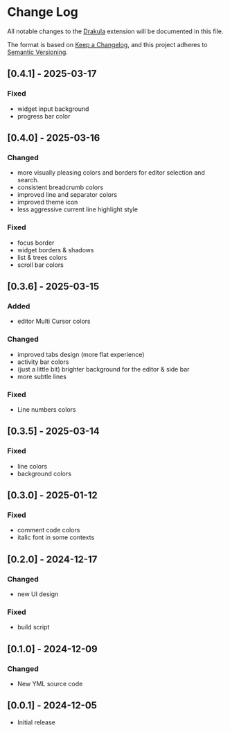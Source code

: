 # Change Log

All notable changes to the [Drakula](https://drakula.barabasz.in) extension will be documented in this file.

The format is based on [Keep a Changelog](https://keepachangelog.com/en/1.1.0/),
and this project adheres to [Semantic Versioning](https://semver.org/spec/v2.0.0.html).

## [0.4.1] - 2025-03-17

### Fixed

- widget input background
- progress bar color

## [0.4.0] - 2025-03-16

### Changed

- more visually pleasing colors and borders for editor selection and search.
- consistent breadcrumb colors
- improved line and separator colors
- improved theme icon
- less aggressive current line highlight style

### Fixed

- focus border
- widget borders & shadows
- list & trees colors
- scroll bar colors

## [0.3.6] - 2025-03-15

### Added 

- editor Multi Cursor colors

### Changed

- improved tabs design (more flat experience)
- activity bar colors
- (just a little bit) brighter background for the editor & side bar
- more subtle lines

### Fixed

- Line numbers colors

## [0.3.5] - 2025-03-14

### Fixed

- line colors
- background colors

## [0.3.0] - 2025-01-12

### Fixed

- comment code colors
- italic font in some contexts

## [0.2.0] - 2024-12-17

### Changed

- new UI design

### Fixed

- build script

## [0.1.0] - 2024-12-09

### Changed

- New YML source code

## [0.0.1] - 2024-12-05

- Initial release
